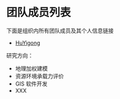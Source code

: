 # 团队成员列表

下面是组织内所有团队成员及其个人信息链接

- [HuYigong](./HuYigong.md)

研究方向：

- 地理加权建模
- 资源环境承载力评价
- GIS 软件开发
- XXX
